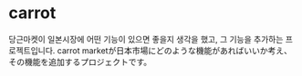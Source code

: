 # carrot

당근마켓이 일본시장에 어떤 기능이 있으면 좋을지 생각을 했고, 그 기능을 추가하는 프로젝트입니다.
carrot marketが日本市場にどのような機能があればいいか考え、その機能を追加するプロジェクトです。
